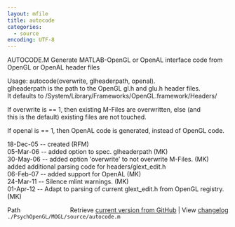 ```yaml
---
layout: mfile
title: autocode
categories:
  - source
encoding: UTF-8
---
```


AUTOCODE.M  Generate MATLAB-OpenGL or OpenAL interface code from OpenGL or OpenAL header files  

Usage: autocode(overwrite, glheaderpath, openal).  
glheaderpath is the path to the OpenGL gl.h and glu.h header files.  
It defaults to /System/Library/Frameworks/OpenGL.framework/Headers/  

If overwrite is == 1, then existing M-Files are overwritten, else (and  
this is the default) existing files are not touched.  

If openal is == 1, then OpenAL code is generated, instead of OpenGL code.  

18-Dec-05 -- created (RFM)  
05-Mar-06 -- added option to spec. glheaderpath (MK)  
30-May-06 -- added option 'overwrite' to not overwrite M-Files. (MK)  
             added additional parsing code for headers/glext\_edit.h  
06-Feb-07 -- added support for OpenAL (MK)  
24-Mar-11 -- Silence mlint warnings. (MK)  
01-Apr-12 -- Adapt to parsing of current glext\_edit.h from OpenGL registry. (MK)  


<div class="code_header" style="text-align:right;">
  <span style="float:left;">Path&nbsp;&nbsp;</span> <span class="counter">Retrieve <a href=
  "https://raw.github.com/Psychtoolbox-3/Psychtoolbox-3/beta/./PsychOpenGL/MOGL/source/autocode.m">current version from GitHub</a> | View <a href=
  "https://github.com/Psychtoolbox-3/Psychtoolbox-3/commits/beta/./PsychOpenGL/MOGL/source/autocode.m">changelog</a></span>
</div>
<div class="code">
  <code>./PsychOpenGL/MOGL/source/autocode.m</code>
</div>
